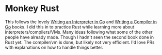 # Monkey Rust

This follows the lovely [Writing an Interpreter in Go](https://interpreterbook.com/) and [Writing a Compiler in Go](https://compilerbook.com/) books. I did this in to practice Rust while learning more about interpreters/compilers/VMs. Many ideas following what some of the other people have already made. Though I hadn't seen the second book done in Rust yet. The compiler/vm is done, but likely not very efficient. I'd love PRs with explanations on how to handle things better. 